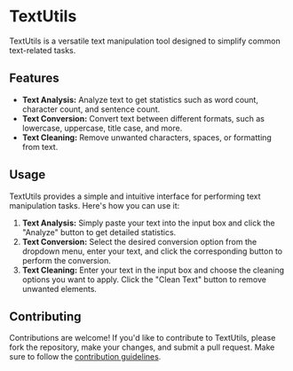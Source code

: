 # TextUtils

TextUtils is a versatile text manipulation tool designed to simplify common text-related tasks.

## Features

- **Text Analysis:** Analyze text to get statistics such as word count, character count, and sentence count.
- **Text Conversion:** Convert text between different formats, such as lowercase, uppercase, title case, and more.
- **Text Cleaning:** Remove unwanted characters, spaces, or formatting from text.

## Usage

TextUtils provides a simple and intuitive interface for performing text manipulation tasks. Here's how you can use it:

1. **Text Analysis:** Simply paste your text into the input box and click the "Analyze" button to get detailed statistics.
2. **Text Conversion:** Select the desired conversion option from the dropdown menu, enter your text, and click the corresponding button to perform the conversion.
3. **Text Cleaning:** Enter your text in the input box and choose the cleaning options you want to apply. Click the "Clean Text" button to remove unwanted elements.

## Contributing

Contributions are welcome! If you'd like to contribute to TextUtils, please fork the repository, make your changes, and submit a pull request. Make sure to follow the [contribution guidelines](CONTRIBUTING.md).
